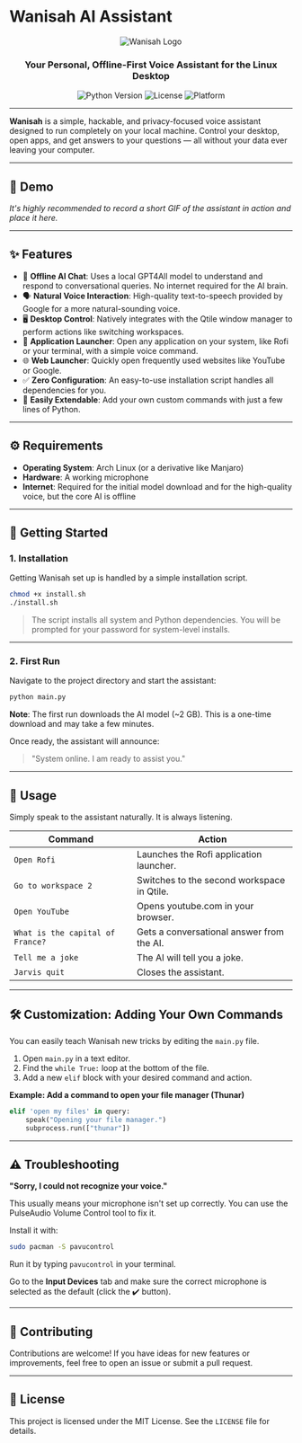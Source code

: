 # Wanisah AI Assistant

<p align="center">
  <img src="https://img.icons8.com/color/192/000000/futurama-bender.png" alt="Wanisah Logo">
</p>

<h3 align="center">Your Personal, Offline-First Voice Assistant for the Linux Desktop</h3>

<p align="center">
  <img alt="Python Version" src="https://img.shields.io/badge/python-3.9%2B-blue.svg">
  <img alt="License" src="https://img.shields.io/badge/license-MIT-green.svg">
  <img alt="Platform" src="https://img.shields.io/badge/platform-Linux-lightgrey.svg">
</p>

---

**Wanisah** is a simple, hackable, and privacy-focused voice assistant designed to run completely on your local machine. Control your desktop, open apps, and get answers to your questions — all without your data ever leaving your computer.

---

## 🎥 Demo

_It's highly recommended to record a short GIF of the assistant in action and place it here._

---

## ✨ Features

- 🧠 **Offline AI Chat**: Uses a local GPT4All model to understand and respond to conversational queries. No internet required for the AI brain.
- 🗣️ **Natural Voice Interaction**: High-quality text-to-speech provided by Google for a more natural-sounding voice.
- 🖥️ **Desktop Control**: Natively integrates with the Qtile window manager to perform actions like switching workspaces.
- 🚀 **Application Launcher**: Open any application on your system, like Rofi or your terminal, with a simple voice command.
- 🌐 **Web Launcher**: Quickly open frequently used websites like YouTube or Google.
- ✅ **Zero Configuration**: An easy-to-use installation script handles all dependencies for you.
- 🔧 **Easily Extendable**: Add your own custom commands with just a few lines of Python.

---

## ⚙️ Requirements

- **Operating System**: Arch Linux (or a derivative like Manjaro)
- **Hardware**: A working microphone
- **Internet**: Required for the initial model download and for the high-quality voice, but the core AI is offline

---

## 🚀 Getting Started

### 1. Installation

Getting Wanisah set up is handled by a simple installation script.

```bash
chmod +x install.sh
./install.sh
```

> The script installs all system and Python dependencies. You will be prompted for your password for system-level installs.

---

### 2. First Run

Navigate to the project directory and start the assistant:

```bash
python main.py
```

**Note**: The first run downloads the AI model (~2 GB). This is a one-time download and may take a few minutes.

Once ready, the assistant will announce:

> "System online. I am ready to assist you."

---

## 🎤 Usage

Simply speak to the assistant naturally. It is always listening.

| Command                          | Action                                     |
| -------------------------------- | ------------------------------------------ |
| `Open Rofi`                      | Launches the Rofi application launcher.    |
| `Go to workspace 2`              | Switches to the second workspace in Qtile. |
| `Open YouTube`                   | Opens youtube.com in your browser.         |
| `What is the capital of France?` | Gets a conversational answer from the AI.  |
| `Tell me a joke`                 | The AI will tell you a joke.               |
| `Jarvis quit`                    | Closes the assistant.                      |

---

## 🛠️ Customization: Adding Your Own Commands

You can easily teach Wanisah new tricks by editing the `main.py` file.

1. Open `main.py` in a text editor.
2. Find the `while True:` loop at the bottom of the file.
3. Add a new `elif` block with your desired command and action.

**Example: Add a command to open your file manager (Thunar)**

```python
elif 'open my files' in query:
    speak("Opening your file manager.")
    subprocess.run(["thunar"])
```

---

## ⚠️ Troubleshooting

**"Sorry, I could not recognize your voice."**

This usually means your microphone isn't set up correctly. You can use the PulseAudio Volume Control tool to fix it.

Install it with:

```bash
sudo pacman -S pavucontrol
```

Run it by typing `pavucontrol` in your terminal.

Go to the **Input Devices** tab and make sure the correct microphone is selected as the default (click the ✔️ button).

---

## 🤝 Contributing

Contributions are welcome! If you have ideas for new features or improvements, feel free to open an issue or submit a pull request.

---

## 📜 License

This project is licensed under the MIT License. See the `LICENSE` file for details.
